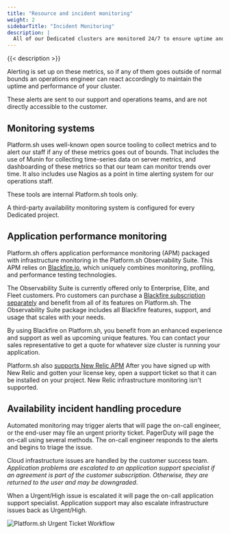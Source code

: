 ```yaml
---
title: "Resource and incident monitoring"
weight: 2
sidebarTitle: "Incident Monitoring"
description: |
  All of our Dedicated clusters are monitored 24/7 to ensure uptime and to measure server metrics such as available disk space, memory and disk usage, and several dozen other metrics that give us a complete picture of the health of your application’s infrastructure.
---
```


{{< description >}}

Alerting is set up on these metrics, so if any of them goes outside of normal bounds an operations engineer can react accordingly to maintain the uptime and performance of your cluster.

These alerts are sent to our support and operations teams, and are not directly accessible to the customer.

## Monitoring systems

Platform.sh uses well-known open source tooling to collect metrics and to alert our staff if any of these metrics goes out of bounds.  That includes the use of Munin for collecting time-series data on server metrics, and dashboarding of these metrics so that our team can monitor trends over time.  It also includes use Nagios as a point in time alerting system for our operations staff.

These tools are internal Platform.sh tools only.

A third-party availability monitoring system is configured for every Dedicated project.

## Application performance monitoring

Platform.sh offers application performance monitoring (APM) packaged with infrastructure monitoring in the Platform.sh Observability Suite.
This APM relies on [Blackfire.io](../../increase-observability/integrate-observability/blackfire.md#on-a-dedicated-cluster),
which uniquely combines monitoring, profiling, and performance testing technologies.

The Observability Suite is currently offered only to Enterprise, Elite, and Fleet customers.
Pro customers can purchase a [Blackfire subscription separately](https://www.blackfire.io/pricing)
and benefit from all of its features on Platform.sh.
The Observability Suite package includes all Blackfire features, support, and usage that scales with your needs.

By using Blackfire on Platform.sh, you benefit from an enhanced experience and support as well as upcoming unique features.
You can contact your sales representative to get a quote for whatever size cluster is running your application.

Platform.sh also [supports New Relic APM](../../increase-observability/integrate-observability/new-relic/_index.md#on-a-dedicated-cluster)
 After you have signed up with New Relic and gotten your license key,
 open a support ticket so that it can be installed on your project.
 New Relic infrastructure monitoring isn't supported.

## Availability incident handling procedure

Automated monitoring may trigger alerts that will page the on-call engineer, or the end-user may file an urgent priority ticket.  PagerDuty will page the on-call using several methods. The on-call engineer responds to the alerts and begins to triage the issue.

Cloud infrastructure issues are handled by the customer success team. *Application problems are escalated to an application support specialist if an agreement is part of the customer subscription.  Otherwise, they are returned to the user and may be downgraded*.

When a Urgent/High issue is escalated it will page the on-call application support specialist.  Application support may also escalate infrastructure issues back as Urgent/High.

![Platform.sh Urgent Ticket Workflow](/images/dedicated/urgent-ticket-flow.svg "0.5")
